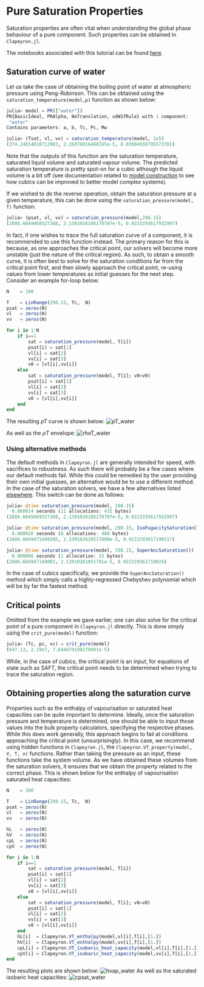 # Pure Saturation Properties
Saturation properties are often vital when understanding the global phase behaviour of a pure component. Such properties can be obtained in `Clapeyron.jl`.

The notebooks associated with this tutorial can be found [here](../../../examples/pure_saturation_properties.ipynb).

## Saturation curve of water
Let us take the case of obtaining the boiling point of water at atmospheric pressure using Peng-Robinson. This can be obtained using the `saturation_temperature(model,p)` function as shown below:
```julia
julia> model = PR(["water"])
PR{BasicIdeal, PRAlpha, NoTranslation, vdW1fRule} with 1 component:
 "water"
Contains parameters: a, b, Tc, Pc, Mw

julia> (Tsat, vl, vv) = saturation_temperature(model, 1e5)
(374.24014010712983, 2.26976016480195e-5, 0.03084938795573781)
```
Note that the outputs of this function are the saturation temperature, saturated liquid volume and saturated vapour volume. The predicted saturation temperature is pretty spot-on for a cubic although the liquid volume is a bit off (see documentation related to [model construction](./basics_model_construction.md) to see how cubics can be improved to better model complex systems). 

If we wished to do the reverse operation, obtain the saturation pressure at a given temperature, this can be done using the `saturation_pressure(model, T)` function:
```julia
julia> (psat, vl, vv) = saturation_pressure(model,298.15)
(2686.6049469327368, 2.1391026105178707e-5, 0.9223293617932997)
```
In fact, if one wishes to trace the full saturation curve of a component, it is recommended to use this function instead. The primary reason for this is because, as one approaches the critical point, our solvers will become more unstable (just the nature of the critical region). As such, to obtain a smooth curve, it is often best to solve for the saturation conditions far from the critical point first, and then slowly approach the critical point, re-using values from lower temperatures as initial guesses for the next step. Consider an example for-loop below:
```julia
N    = 100

T    = LinRange(298.15, Tc,  N)
psat = zeros(N)
vl   = zeros(N)
vv   = zeros(N)

for i in 1:N
    if i==1
        sat = saturation_pressure(model, T[i])
        psat[i] = sat[1]
        vl[i] = sat[2]
        vv[i] = sat[3]
        v0 = [vl[i],vv[i]]
    else
        sat = saturation_pressure(model, T[i]; v0=v0)
        psat[i] = sat[1]
        vl[i] = sat[2]
        vv[i] = sat[3]
        v0 = [vl[i],vv[i]]
    end
end
```
The resulting $pT$ curve is shown below:
![pT_water](../assets/pT_water.svg) 

As well as the $\rho T$ envelope:
![rhoT_water](../assets/rhoT_water.svg) 

### Using alternative methods
The default methods in `Clapeyron.jl` are generally intended for speed, with sacrifices to robustness. As such there will probably be a few cases where our default methods fail. While this could be remedied by the user providing their own initial guesses, an alternative would be to use a different method. In the case of the saturation solvers, we have a few alternatives listed [elsewhere](../properties/pure.md). This switch can be done as follows:
```julia
julia> @time saturation_pressure(model, 298.15)
  0.000024 seconds (11 allocations: 432 bytes)
(2686.6049469327368, 2.1391026105178707e-5, 0.9223293617932997)

julia> @time saturation_pressure(model, 298.15, IsoFugacitySaturation())
  0.000026 seconds (8 allocations: 480 bytes)
(2686.6049471489205, 2.139102610517806e-5, 0.9223293617190517)

julia> @time saturation_pressure(model, 298.15, SuperAncSaturation())
  0.000006 seconds (1 allocation: 32 bytes)
(2686.604947149002, 2.13910261051781e-5, 0.922329361719024)
```
In the case of cubics specifically, we provide the `SuperAncSaturation()` method which simply calls a highly-regressed Chebyshev polynomial which will be by far the fastest method.

## Critical points
Omitted from the example we gave earlier, one can also solve for the critical point of a pure component in `Clapeyron.jl` directly. This is done simply using the `crit_pure(model)` function:
```julia
julia> (Tc, pc, vc) = crit_pure(model)
(647.13, 2.19e7, 7.644674198270991e-5)
```
While, in the case of cubics, the critical point is an input, for equations of state such as SAFT, the critical point needs to be determined when trying to trace the saturation region.

## Obtaining properties along the saturation curve
Properties such as the enthalpy of vapourisation or saturated heat capacities can be quite important to determine. Ideally, once the saturation pressure and temperature is determined, one should be able to input those values into the bulk property calculators, specifying the respective phases. While this does work generally, this approach begins to fail at conditions approaching the critical point (unsurprisingly). In this case, we recommend using hidden functions in `Clapeyron.jl`, the `Clapeyron.VT_property(model, V, T, n)` functions. Rather than taking the pressure as an input, these functions take the system volume. As we have obtained these volumes from the saturation solvers, it ensures that we obtain the property related to the correct phase. This is shown below for the enthalpy of vapourisation saturated heat capacities:
```julia
N    = 100

T    = LinRange(298.15, Tc,  N)
psat = zeros(N)
vl   = zeros(N)
vv   = zeros(N)

hL   = zeros(N)
hV   = zeros(N)
cpL  = zeros(N)
cpV  = zeros(N)

for i in 1:N
    if i==1
        sat = saturation_pressure(model, T[i])
        psat[i] = sat[1]
        vl[i] = sat[2]
        vv[i] = sat[3]
        v0 = [vl[i],vv[i]]
    else
        sat = saturation_pressure(model, T[i]; v0=v0)
        psat[i] = sat[1]
        vl[i] = sat[2]
        vv[i] = sat[3]
        v0 = [vl[i],vv[i]]
    end
    hL[i]  = Clapeyron.VT_enthalpy(model,vl[i],T[i],[1.])
    hV[i]  = Clapeyron.VT_enthalpy(model,vv[i],T[i],[1.])
    cpL[i] = Clapeyron.VT_isobaric_heat_capacity(model,vl[i],T[i],[1.])
    cpV[i] = Clapeyron.VT_isobaric_heat_capacity(model,vv[i],T[i],[1.])
end
```
The resulting plots are shown below:
![hvap_water](../assets/hvap_water.svg)
As well as the saturated isobaric heat capacities:
![cpsat_water](../assets/cpsat_water.svg)